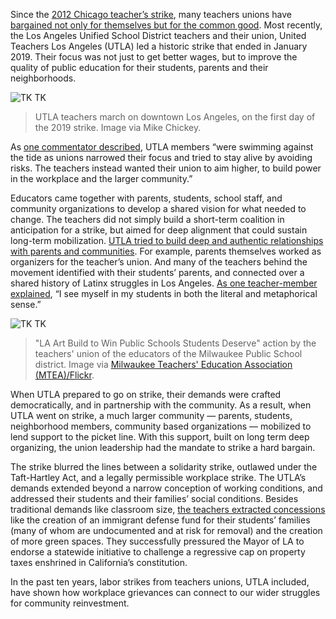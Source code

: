 
Since the [2012 Chicago teacher’s strike](https://www.washingtonpost.com/blogs/answer-sheet/post/chicago-teachers-strike-the-issues/2012/09/10/8a8173d8-fb69-11e1-b2af-1f7d12fe907a_blog.html), many teachers unions have [bargained not only for themselves but for the common good](https://www.dissentmagazine.org/article/bargaining-common-good-community-union-alignment). Most recently, the Los Angeles Unified School District teachers and their union, United Teachers Los Angeles (UTLA) led a historic strike that ended in January 2019. Their focus was not just to get better wages, but to improve the quality of public education for their students, parents and their neighborhoods.


![TK TK](/da4a/assets/images/actions/labor-strikes/la-teachers/Day_1-UTLA_Strike-Jan._14,_2019,_Cars.jpg)
> UTLA teachers march on downtown Los Angeles, on the first day of the 2019 strike. Image via Mike Chickey.

As [one commentator described](https://www.labornotes.org/blogs/2019/01/la-teachers-showed-us-how-its-done), UTLA members “were swimming against the tide as unions narrowed their focus and tried to stay alive by avoiding risks. The teachers instead wanted their union to aim higher, to build power in the workplace and the larger community.”

Educators came together with parents, students, school staff, and community organizations to develop a shared vision for what needed to change. The teachers did not simply build a short-term coalition in anticipation for a strike, but aimed for deep alignment that could sustain long-term mobilization. [UTLA tried to build deep and authentic relationships with parents and communities](https://medium.com/@UCLALaborCenter/bargaining-for-the-common-good-an-analysis-of-the-los-angeles-teachers-strike-6dc5db7a01b#:~:text=UTLA%20approached%20negotiations%20with%20the,disparate%20impact%2C%20and%20support%20immigrant). For example, parents themselves worked as organizers for the teacher’s union. And many of the teachers behind the movement  identified with their students’ parents, and connected over a shared history of Latinx struggles in Los Angeles. [As one teacher-member explained](https://www.theatlantic.com/education/archive/2019/01/why-los-angeles-teachers-are-striking/580360/), “I see myself in my students in both the literal and metaphorical sense.” 

![TK TK](/da4a/assets/images/actions/labor-strikes/la-teachers/signs-teachers.png)
> "LA Art Build to Win Public Schools Students Deserve" action by the teachers' union of the educators of the Milwaukee Public School district. Image via [Milwaukee Teachers' Education Association (MTEA)/Flickr](https://www.flickr.com/photos/126164815@N04/albums/72157698723581730).

When UTLA prepared to go on strike, their demands were crafted democratically, and in partnership with the community. As a result, when UTLA went on strike, a much larger community — parents, students, neighborhood members, community based organizations — mobilized to lend support to the picket line. With this support, built on long term deep organizing, the union leadership had the mandate to strike a hard bargain.

The strike blurred the lines between a solidarity strike, outlawed under the Taft-Hartley Act, and a legally permissible workplace strike. The UTLA’s demands extended beyond a narrow conception of working conditions, and addressed their students and their families’ social conditions. Besides traditional demands like classroom size, [the teachers extracted concessions](https://jacobinmag.com/2019/02/caputo-pearl-mcalevey-henwood-interview-la-teachers-strike) like the creation of an immigrant defense fund for their students’ families (many of whom are undocumented and at risk for removal) and the creation of more green spaces. They successfully pressured the Mayor of LA to endorse a statewide initiative to challenge a regressive cap on property taxes enshrined in California’s constitution. 

In the past ten years, labor strikes from teachers unions, UTLA included, have shown how workplace grievances can connect to our wider struggles for community reinvestment.